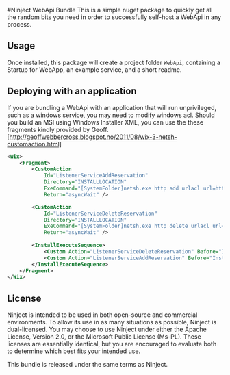 ﻿#Ninject WebApi Bundle 
This is a simple nuget package to quickly get all the random bits you need in order to successfully self-host a WebApi in any process.

## Usage
Once installed, this package will create a project folder `WebApi`, containing a Startup for WebApp, an example service, and a short readme.

## Deploying with an application
If you are bundling a WebApi with an application that will run unprivileged, such as a windows service, you may need to modify windows acl.
Should you build an MSI using Windows Installer XML, you can use the these fragments kindly provided by Geoff.
[http://geoffwebbercross.blogspot.no/2011/08/wix-3-netsh-customaction.html]

```XML
<Wix>
	<Fragment>
		<CustomAction
			Id="ListenerServiceAddReservation"
			Directory="INSTALLLOCATION"
			ExeCommand="[SystemFolder]netsh.exe http add urlacl url=http://+:8888/ServiceNamespace/TestService/ sddl=D:(A;;GX;;;WD)"
			Return="asyncWait" />

		<CustomAction
			Id="ListenerServiceDeleteReservation"
			Directory="INSTALLLOCATION"
			ExeCommand="[SystemFolder]netsh.exe http delete urlacl url=http://+:8888/ ServiceNamespace/TestService/"
			Return="asyncWait" />
  
		<InstallExecuteSequence>       
			<Custom Action="ListenerServiceDeleteReservation" Before="InstallFinalize">Installed</Custom>
			<Custom Action="ListenerServiceAddReservation" Before="InstallFinalize">NOT Installed</Custom>
		</InstallExecuteSequence>
	</Fragment>
</Wix>
```

## License
Ninject is intended to be used in both open-source and commercial environments. To allow its use in as many
situations as possible, Ninject is dual-licensed. You may choose to use Ninject under either the Apache License,
Version 2.0, or the Microsoft Public License (Ms-PL). These licenses are essentially identical, but you are
encouraged to evaluate both to determine which best fits your intended use.

This bundle is released under the same terms as Ninject.